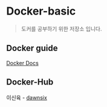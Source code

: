 # Docker-basic
> 도커를 공부하기 위한 저장소 입니다.
## Docker guide
[Docker Docs](https://docs.docker.com/)
## Docker-Hub
이신육 - [dawnsix](https://hub.docker.com/u/dawnsix)
